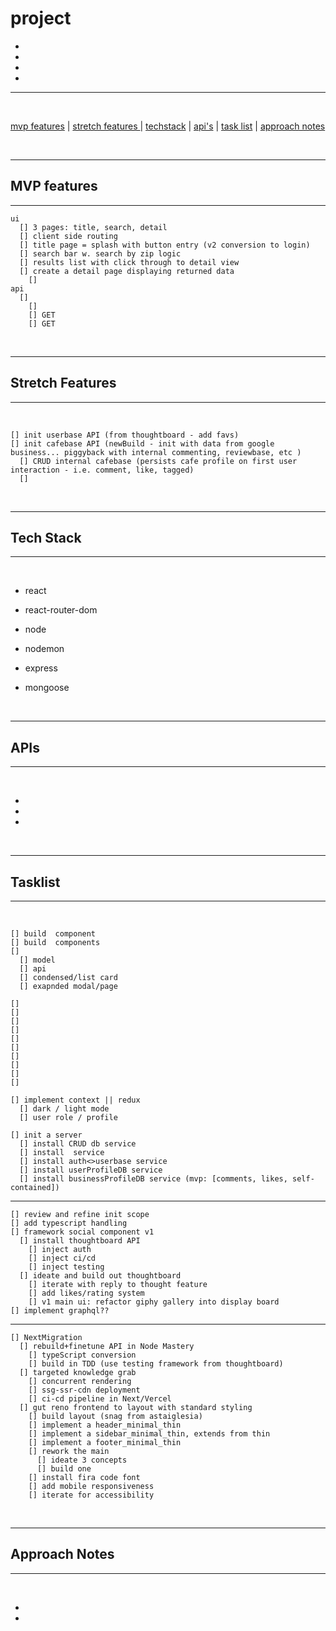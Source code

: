 # project

* 
* 
* 
* 

<hr>
<br>

[mvp features](#mvp)  |  [stretch features ](#stretch)  |  [techstack](#tech)  |  [api's](#apis)  |  [task list](#tasks)  |  [approach notes](#approach)

<br>
<hr>

<h2 id="mvp">

  ## MVP features
</h2>

<hr>

    ui
      [] 3 pages: title, search, detail
      [] client side routing
      [] title page = splash with button entry (v2 conversion to login)
      [] search bar w. search by zip logic
      [] results list with click through to detail view
      [] create a detail page displaying returned data
        [] 
    api
      [] 
        [] 
        [] GET
        [] GET

<br>
<hr>

<h2 id="stretch">
  
  ## Stretch Features
</h2>
<hr>
<br>

> 
> 
> 
> 
> 
> 
> 
> 

    [] init userbase API (from thoughtboard - add favs)
    [] init cafebase API (newBuild - init with data from google business... piggyback with internal commenting, reviewbase, etc )
      [] CRUD internal cafebase (persists cafe profile on first user  interaction - i.e. comment, like, tagged)
      [] 

> 
> 
> 


<br>
<hr>
<h2 id="tech">

  ## Tech Stack
</h2>
<hr>
<br>

- react
- react-router-dom

- node
- nodemon
- express
- mongoose


<br>
<hr>
<h2 id="apis">

  ## APIs
</h2>
<hr>
<br>

- 
- 
- 

<br>
<hr>
<h2 id="tasks">

  ## Tasklist
</h2>
<hr>
<br>

    [] build  component
    [] build  components
    [] 
      [] model
      [] api
      [] condensed/list card
      [] exapnded modal/page

    [] 
    [] 
    [] 
    [] 
    [] 
    [] 
    [] 
    [] 
    [] 
    [] 

    [] implement context || redux
      [] dark / light mode
      [] user role / profile
    
    [] init a server
      [] install CRUD db service 
      [] install  service
      [] install auth<>userbase service
      [] install userProfileDB service
      [] install businessProfileDB service (mvp: [comments, likes, self-contained])


<hr>

    [] review and refine init scope 
    [] add typescript handling
    [] framework social component v1 
      [] install thoughtboard API
        [] inject auth
        [] inject ci/cd
        [] inject testing
      [] ideate and build out thoughtboard 
        [] iterate with reply to thought feature
        [] add likes/rating system
        [] v1 main ui: refactor giphy gallery into display board
    [] implement graphql??

<hr>

    [] NextMigration
      [] rebuild+finetune API in Node Mastery
        [] typeScript conversion
        [] build in TDD (use testing framework from thoughtboard)
      [] targeted knowledge grab
        [] concurrent rendering
        [] ssg-ssr-cdn deployment
        [] ci-cd pipeline in Next/Vercel
      [] gut reno frontend to layout with standard styling
        [] build layout (snag from astaiglesia)
        [] implement a header_minimal_thin
        [] implement a sidebar_minimal_thin, extends from thin
        [] implement a footer_minimal_thin
        [] rework the main
          [] ideate 3 concepts
          [] build one 
        [] install fira code font
        [] add mobile responsiveness 
        [] iterate for accessibility

 
<br>
<hr> 
<a id="approach">

  ## Approach Notes
</a>
<hr> 
<br>

  -
  - 